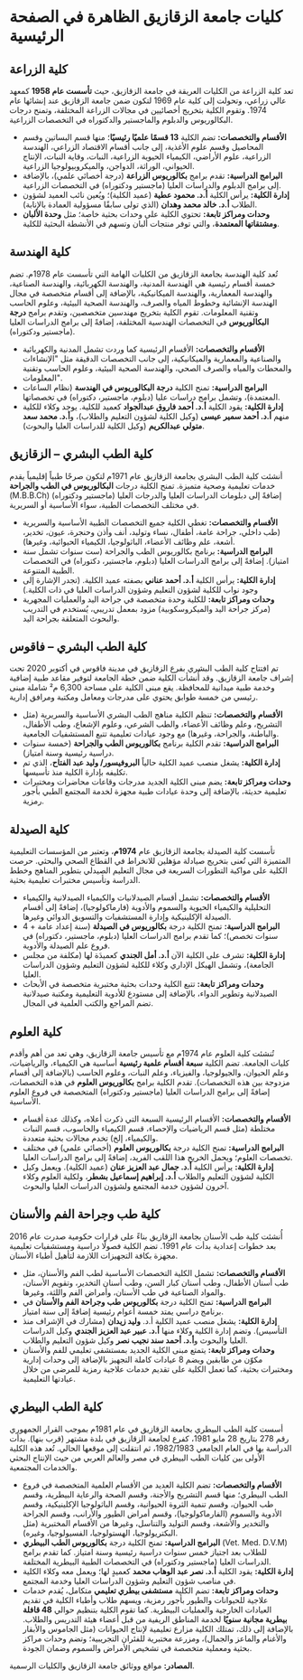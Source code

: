 # كليات جامعة الزقازيق الظاهرة في الصفحة الرئيسية

## كلية الزراعة

تعد كلية الزراعة من الكليات العريقة في جامعة الزقازيق، حيث **تأسست عام 1958** كمعهد عالي زراعي، وتحولت إلى كلية عام 1969 لتكون ضمن جامعة الزقازيق عند إنشائها عام 1974. وتقوم الكلية بتخريج أخصائيين في مجالات الزراعة المختلفة، وتمنح درجات البكالوريوس والدبلوم والماجستير والدكتوراه في التخصصات الزراعية.

* **الأقسام والتخصصات:** تضم الكلية **13 قسمًا علميًا رئيسيًا**؛ منها قسم البساتين وقسم المحاصيل وقسم علوم الأغذية، إلى جانب أقسام الاقتصاد الزراعي، الهندسة الزراعية، علوم الأراضي، الكيمياء الحيوية الزراعية، النبات، وقاية النبات، الإنتاج الحيواني، الوراثة، الدواجن، والميكروبيولوجيا الزراعية.
* **البرامج الدراسية:** تقدم برامج **بكالوريوس الزراعة** (درجة أخصائي علمي)، بالإضافة إلى برامج الدبلوم والدراسات العليا (ماجستير ودكتوراه) في التخصصات الزراعية.
* **إدارة الكلية:** يرأس الكلية **أ.د. محمود عطية** (عميد الكلية)؛ ويُعين نائب العميد لشؤون الطلاب **أ.د. خالد محمد وهدان** (الذي تولى سابقًا مسؤولية العمادة بالإنابة).
* **وحدات ومراكز تابعة:** تحتوي الكلية على وحدات بحثية خاصة؛ مثل **وحدة الألبان ومشتقاتها المعتمدة**، والتي توفر منتجات ألبان وتسهم في الأنشطة البحثية للكلية.

## كلية الهندسة

تُعد كلية الهندسة بجامعة الزقازيق من الكليات الهامة التي تأسست عام 1978م. تضم خمسة أقسام رئيسية هي الهندسة المدنية، والهندسة الكهربائية، والهندسة الصناعية، والهندسة المعمارية، والهندسة الميكانيكية، بالإضافة إلى أقسام متخصصة في مجال الهندسة الإنشائية وخطوط المياه والصرف، والهندسة الصحية البيئية، وعلوم الحاسب وتقنية المعلومات. تقوم الكلية بتخريج مهندسين متخصصين، وتقدم برامج **درجة البكالوريوس** في التخصصات الهندسية المختلفة، إضافةً إلى برامج الدراسات العليا (ماجستير ودكتوراه).

* **الأقسام والتخصصات:** الأقسام الرئيسية كما وردت تشمل المدنية والكهربائية والصناعية والمعمارية والميكانيكية، إلى جانب التخصصات الدقيقة مثل "الإنشاءات والمحطات والمياه والصرف الصحي، والهندسة الصحية البيئية، وعلوم الحاسب وتقنية المعلومات".
* **البرامج الدراسية:** تمنح الكلية **درجة البكالوريوس في الهندسة** (نظام الساعات المعتمدة)، وتشمل برامج دراسات عليا (دبلوم، ماجستير، دكتوراه) في تخصصاتها.
* **إدارة الكلية:** يقود الكلية **أ.د. أحمد فاروق عبدالجواد** كعميد للكلية. يوجد وكلاء للكلية منهم **أ.د. أحمد سمير عيسى** (وكيل الكلية لشؤون التعليم والطلاب)، و**أ.د. محمد سعد متولي عبدالكريم** (وكيل الكلية للدراسات العليا والبحوث).

## كلية الطب البشري – الزقازيق

أنشئت كلية الطب البشري بجامعة الزقازيق عام 1971م لتكون صرحًا طبياً إقليمياً يقدم خدمات تعليمية وصحية متميزة. تمنح الكلية درجات **البكالوريوس في الطب والجراحة** (M.B.B.Ch) إضافةً إلى دبلومات الدراسات العليا والدرجات العليا (ماجستير ودكتوراه) في مختلف التخصصات الطبية، سواء الأساسية أو السريرية.

* **الأقسام والتخصصات:** تغطي الكلية جميع التخصصات الطبية الأساسية والسريرية (طب داخلي، جراحة عامة، أطفال، نساء وتوليد، أنف وأذن وحنجرة، عيون، تخدير، أشعة، علم وظائف الأعضاء، الباثولوجيا، الكيمياء الحيوائية، وغيرها).
* **البرامج الدراسية:** برنامج بكالوريوس الطب والجراحة (ست سنوات تشمل سنة امتياز). إضافةً إلى برامج الدراسات العليا (دبلوم، ماجستير، دكتوراه) في التخصصات الطبية المتنوعة.
* **إدارة الكلية:** يرأس الكلية **أ.د. أحمد عناني** بصفته عميد الكلية. (تجدر الإشارة إلى وجود نواب للكلية لشؤون التعليم وشؤون الدراسات العليا في ذات الكلية.)
* **وحدات ومراكز تابعة:** للكلية وحدة متخصصة في جراحة اليد والعمليات المجهرية (مركز جراحة اليد والميكروسكوبية) مزود بمعمل تدريبي، يُستخدم في التدريب والبحوث المتعلقة بجراحة اليد.

## كلية الطب البشري – فاقوس

تم افتتاح كلية الطب البشري بفرع الزقازيق في مدينة فاقوس في أكتوبر 2020 تحت إشراف جامعة الزقازيق. وقد أُنشأت الكلية ضمن خطة الجامعة لتوفير مقاعد طبية إضافية وخدمة طبية ميدانية للمحافظة. يقع مبنى الكلية على مساحة 6,300 م² شاملة مبنى رئيسي من خمسة طوابق يحتوي على مدرجات ومعامل ومكتبة ومرافق إدارية.

* **الأقسام والتخصصات:** تنظم الكلية مناهج الطب البشري الأساسية والسريرية (مثل التشريح، وعلم وظائف الأعضاء، والطب الشرعي، وعلوم الإشعاع، وطب الأطفال، والباطنة، والجراحة، وغيرها) مع وجود عيادات تعليمية تتبع المستشفيات الجامعية.
* **البرامج الدراسية:** تقدم الكلية برنامج **بكالوريوس الطب والجراحة** (خمسة سنوات دراسية رئيسية وسنة امتياز).
* **إدارة الكلية:** يشغل منصب عميد الكلية حالياً **البروفيسور/ وليد عبد الفتاح**، الذي تم تكليفه بإدارة الكلية منذ تأسيسها.
* **وحدات ومراكز تابعة:** يضم مبنى الكلية الجديد مدرجات وقاعات محاضرات ومختبرات تعليمية حديثة، بالإضافة إلى وحدة عيادات طبية مجهزة لخدمة المجتمع الطبي بأجور رمزية.

## كلية الصيدلة

تأسست كلية الصيدلة بجامعة الزقازيق عام **1974م**، وتعتبر من المؤسسات التعليمية المتميزة التي تُعنى بتخريج صيادلة مؤهلين للانخراط في القطاع الصحي والبحثي. حرصت الكلية على مواكبة التطورات السريعة في مجال التعليم الصيدلي بتطوير المناهج وخطط الدراسة وتأسيس مختبرات تعليمية بحثية.

* **الأقسام والتخصصات:** تشمل أقسام الصيدلانيات والكيمياء الصيدلانية والكيمياء التحليلية والكيمياء الحيوية والسموم والأدوية (فارماكولوجيا)، إضافةً إلى أقسام الصيدلة الإكلينيكية وإدارة المستشفيات والتسويق الدوائي وغيرها.
* **البرامج الدراسية:** تمنح الكلية درجة **بكالوريوس في الصيدلة** (سنة إعداد عامة + 4 سنوات تخصص)؛ كما تقدم برامج الدراسات العليا (دبلوم، ماجستير، دكتوراه) في فروع علم الصيدلة والأدوية.
* **إدارة الكلية:** تشرف على الكلية الآن **أ.د. أمل الجندي** كعميدَة لها (مكلفة من مجلس الجامعة)، وتشمل الهيكل الإداري وكلاء للكلية لشؤون التعليم وشؤون الدراسات العليا.
* **وحدات ومراكز تابعة:** تتبع الكلية وحدات بحثية مختبرية متخصصة في الأبحاث الصيدلانية وتطوير الدواء، بالإضافة إلى مستودع للأدوية التعليمية ومكتبة صيدلانية تضم المراجع والكتب العلمية في المجال.

## كلية العلوم

تُنشئت كلية العلوم عام 1974م مع تأسيس جامعة الزقازيق، وهي تعد من أهم وأقدم كليات الجامعة. تضم الكلية **سبعة أقسام علمية رئيسية** أساسية هي الكيمياء، والرياضيات، وعلم الحيوان، والجيولوجيا، والفيزياء، وعلم النبات، وعلوم الحاسب (بالإضافة إلى أقسام مزدوجة بين هذه التخصصات). تقدم الكلية برامج **بكالوريوس العلوم** في هذه التخصصات، إضافةً إلى برامج الدراسات العليا (ماجستير ودكتوراه) المتخصصة في فروع العلوم الأساسية.

* **الأقسام والتخصصات:** الأقسام الرئيسية السبعة التي ذكرت أعلاه، وكذلك عدة أقسام مختلطة (مثل قسم الرياضيات والإحصاء، قسم الكيمياء والحاسوب، قسم النبات والكيمياء، إلخ) تخدم مجالات بحثية متعددة.
* **البرامج الدراسية:** تمنح الكلية درجة **بكالوريوس العلوم** (أخصائي علمي) في مختلف تخصصات العلوم؛ ويحمل الخريج هذا اللقب الفريد، إضافةً إلى برامج الدراسات العليا.
* **إدارة الكلية:** يرأس الكلية **أ.د. جمال عبد العزيز عنان** (عميد الكلية). ويعمل وكيل الكلية لشؤون التعليم والطلاب **أ.د. إبراهيم إسماعيل بشطر**، ولكلية العلوم وكلاء آخرون لشؤون خدمة المجتمع ولشؤون الدراسات العليا والبحوث.

## كلية طب وجراحة الفم والأسنان

أُنشئت كلية طب الأسنان بجامعة الزقازيق بناءً على قرارات حكومية صدرت عام 2016 بعد خطوات إعدادية بدأت عام 1991. تضم الكلية فصولًا دراسية ومستشفيات تعليمية مجهزة بكافة التجهيزات اللازمة لتأهيل أطباء الأسنان.

* **الأقسام والتخصصات:** تشمل الكلية التخصصات الأساسية لطب الفم والأسنان، مثل طب أسنان الأطفال، وطب أسنان كبار السن، وطب أسنان التخدير، وتقويم الأسنان، والمواد الصناعية في طب الأسنان، وأمراض الفم واللثة، وغيرها.
* **البرامج الدراسية:** تمنح الكلية درجة **بكالوريوس طب وجراحة الفم والأسنان** في برنامج دراسي يمتد خمسة أعوام رئيسية إضافةً إلى سنة امتياز.
* **إدارة الكلية:** يشغل منصب عميد الكلية أ.د. **وليد زيدان** (مشارك في الإشراف منذ التأسيس). وتضم إدارة الكلية وكلاء منها **أ.د. عبير عبد العزيز الجندي** وكيل الدراسات العليا والبحوث و**أ.د. أحمد سند نجيب نصر** وكيل شؤون التعليم والطلاب.
* **وحدات ومراكز تابعة:** يتمتع مبنى الكلية الجديد بمستشفى تعليمي للفم والأسنان مكوّن من طابقين ويضم 8 عيادات كاملة التجهيز بالإضافة إلى وحدات إدارية ومختبرات بحثية، كما تعمل الكلية على تقديم خدمات علاجية رمزية للمرضى من خلال عيادتها التعليمية.

## كلية الطب البيطري

أسست كلية الطب البيطري بجامعة الزقازيق في عام 1981م بموجب القرار الجمهوري رقم 278 بتاريخ 28 مايو 1981، كفرع لجامعة الزقازيق في بلدة مشتهر (قرب بنها). بدأت الدراسة بها في العام الجامعي 1982/1983، ثم انتقلت إلى موقعها الحالي. تُعد هذه الكلية الأولى بين كليات الطب البيطري في مصر والعالم العربي من حيث الإنتاج البحثي والخدمات المجتمعية.

* **الأقسام والتخصصات:** تضم الكلية العديد من الأقسام العلمية المتخصصة في فروع الطب البيطري؛ منها قسم التشريح والأجنة، وقسم الصحة والرعاية البيطرية، وقسم طب الحيوان، وقسم تنمية الثروة الحيوانية، وقسم الباثولوجيا الإكلينيكية، وقسم الأدوية والسموم (الفارماكولوجيا)، وقسم أمراض الطيور والأرانب، وقسم الجراحة والتخدير والأشعة، وقسم التوليد والتناسل، وغيرها من الأقسام المختبرية (مثل البكتريولوجيا، الهستولوجيا، الفسيولوجيا، وغيره).
* **البرامج الدراسية:** تمنح الكلية درجة **بكالوريوس الطب البيطري** (Vet. Med. D.V.M) للطلاب بعد اجتياز خمس سنوات دراسية رئيسية وسنة امتياز. كما تقدم برامج الدراسات العليا (ماجستير ودكتوراه) في التخصصات الطبية البيطرية المختلفة.
* **إدارة الكلية:** يقود الكلية **أ.د. نصر عبد الوهاب محمد** كعميدٍ لها؛ ويعمل معه وكلاء الكلية في مناصب شؤون التعليم وشؤون الدراسات العليا وخدمة المجتمع.
* **وحدات ومراكز تابعة:** تضم الكلية **مستشفى بيطري تعليمي** متكامل، يُقدم خدمات علاجية للحيوانات والطيور بأجور رمزية، ويسهم طلاب وأطباء الكلية في تقديم العيادات الخارجية والعمليات البيطرية. كما تقوم الكلية بتنظيم حوالي **48 قافلة بيطرية مجانية سنويًا** لخدمة المناطق الريفية من قبل أعضاء هيئة التدريس والطلاب. بالإضافة إلى ذلك، تمتلك الكلية مزارع تعليمية لإنتاج الحيوانات (مثل الجاموس والأبقار والأغنام والماعز والجمال)، ومزرعة مختبرية للفئران التجريبية؛ وتضم وحدات مراكز بحثية ومعملية متخصصة في تشخيص الأمراض والسموم وضمان الجودة.

**المصادر:** مواقع ووثائق جامعة الزقازيق والكليات الرسمية.